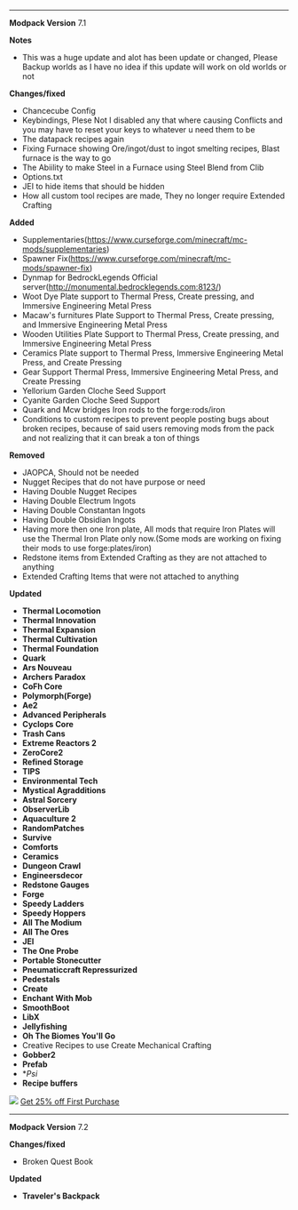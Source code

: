---------------------------------------------------------------------------------------------

**Modpack Version**
7.1

**Notes**
- This was a huge update and alot has been update or changed, Please Backup worlds as I have no idea if this update will work on old worlds or not


**Changes/fixed**

- Chancecube Config
- Keybindings, Plese Not I disabled any that where causing Conflicts and you may have to reset your keys to whatever u need them to be
- The datapack recipes again
- Fixing Furnace showing Ore/ingot/dust to ingot smelting recipes, Blast furnace is the way to go
- The Abiility to make Steel in a Furnace using Steel Blend from Clib
- Options.txt
- JEI to hide items that should be hidden
- How all custom tool recipes are made, They no longer require Extended Crafting


**Added**

- Supplementaries(https://www.curseforge.com/minecraft/mc-mods/supplementaries)
- Spawner Fix(https://www.curseforge.com/minecraft/mc-mods/spawner-fix)
- Dynmap for BedrockLegends Official server(http://monumental.bedrocklegends.com:8123/)
- Woot Dye Plate support to Thermal Press, Create pressing, and Immersive Engineering Metal Press
- Macaw's furnitures Plate Support to Thermal Press, Create pressing, and Immersive Engineering Metal Press
- Wooden Utilities Plate Support to Thermal Press, Create pressing, and Immersive Engineering Metal Press
- Ceramics Plate support to Thermal Press, Immersive Engineering Metal Press, and Create Pressing
- Gear Support Thermal Press, Immersive Engineering Metal Press, and Create Pressing
- Yellorium Garden Cloche Seed Support
- Cyanite Garden Cloche Seed Support
- Quark and Mcw bridges Iron rods to the forge:rods/iron
- Conditions to custom recipes to prevent people posting bugs about broken recipes, because of said users removing mods from the pack and not realizing that it can break a ton of things


**Removed**

- JAOPCA, Should not be needed
- Nugget Recipes that do not have purpose or need
- Having Double Nugget Recipes
- Having Double Electrum Ingots
- Having Double Constantan Ingots
- Having Double Obsidian Ingots
- Having more then one Iron plate, All mods that require Iron Plates will use the Thermal Iron Plate only now.(Some mods are working on fixing their mods to use forge:plates/iron)
- Redstone items from Extended Crafting as they are not attached to anything
- Extended Crafting Items that were not attached to anything


**Updated**

- **Thermal Locomotion**
- **Thermal Innovation**
- **Thermal Expansion**
- **Thermal Cultivation**
- **Thermal Foundation**
- **Quark**
- **Ars Nouveau**
- **Archers Paradox**
- **CoFh Core**
- **Polymorph(Forge)**
- **Ae2**
- **Advanced Peripherals**
- **Cyclops Core**
- **Trash Cans**
- **Extreme Reactors 2**
- **ZeroCore2**
- **Refined Storage**
- **TIPS**
- **Environmental Tech**
- **Mystical Agradditions**
- **Astral Sorcery**
- **ObserverLib**
- **Aquaculture 2**
- **RandomPatches**
- **Survive**
- **Comforts**
- **Ceramics**
- **Dungeon Crawl**
- **Engineersdecor**
- **Redstone Gauges**
- **Forge**
- **Speedy Ladders**
- **Speedy Hoppers**
- **All The Modium**
- **All The Ores**
- **JEI**
- **The One Probe**
- **Portable Stonecutter**
- **Pneumaticcraft Repressurized**
- **Pedestals**
- **Create**
- **Enchant With Mob**
- **SmoothBoot**
- **LibX**
- **Jellyfishing**
- **Oh The Biomes You'll Go**
- Creative Recipes to use Create Mechanical Crafting
- **Gobber2**
- **Prefab**
- **Psi*
- **Recipe buffers**


![](https://www.bisecthosting.com/images/CF/Monumental_Experience/BH_ME_PromoCard.png "")
[Get 25% off First Purchase](https://bisecthosting.com/BedrockLegends "")


---------------------------------------------------------------------------------------------

**Modpack Version**
7.2

**Changes/fixed**

- Broken Quest Book


**Updated**
- **Traveler's Backpack**
